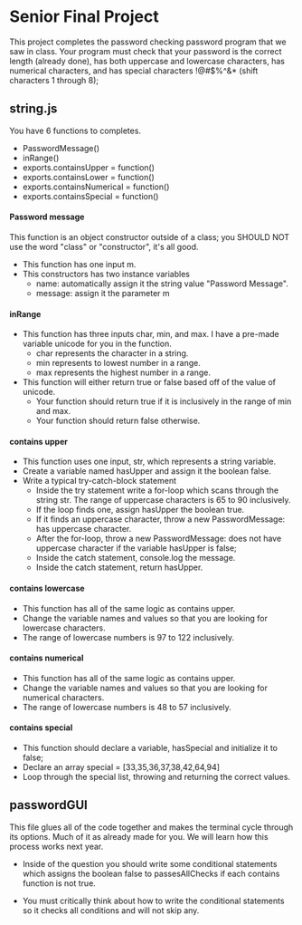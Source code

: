 # Senior Final Project

This project completes the password checking password program that we saw in class.  Your program must check that your password is the correct length (already done), has both uppercase and lowercase characters, has numerical characters, and has special characters !@#$%^&* (shift characters 1 through 8);


## string.js

You have 6 functions to completes.
-  PasswordMessage()
-  inRange()
-  exports.containsUpper = function()
-  exports.containsLower = function()
-  exports.containsNumerical = function()
-  exports.containsSpecial = function()

#### Password message
This function is an object constructor outside of a class; you SHOULD NOT use the word "class" or "constructor", it's all good.
-  This function has one input m.
-  This constructors has two instance variables
    -  name: automatically assign it the string value "Password Message".
    -  message: assign it the parameter m


#### inRange
-  This function has three inputs char, min, and max.  I have a pre-made variable unicode for you in the function.
    -  char represents the character in a string.
    -  min represents to lowest number in a range.
    -  max represents the highest number in a range.
-  This function will either return true or false based off of the value of unicode.
    -  Your function should return true if it is inclusively in the range of min and max.
    -  Your function should return false otherwise.

#### contains upper
-  This function uses one input, str, which represents a string variable.
-  Create a variable named hasUpper and assign it the boolean false.
-  Write a typical try-catch-block statement
    -  Inside the try statement write a for-loop which scans through the string str.  The range of uppercase characters is 65 to 90 inclusively.
    -  If the loop finds one, assign hasUpper the boolean true.
    -  If it finds an uppercase character, throw a new PasswordMessage: has uppercase character.
    -  After the for-loop, throw a new PasswordMessage: does not have uppercase character if the variable hasUpper is false;
    -  Inside the catch statement, console.log the message.
    -  Inside the catch statement, return hasUpper.

#### contains lowercase
-  This function has all of the same logic as contains upper.
-  Change the variable names and values so that you are looking for lowercase characters.
-  The range of lowercase numbers is 97 to 122 inclusively.

#### contains numerical
-  This function has all of the same logic as contains upper.
-  Change the variable names and values so that you are looking for numerical characters.
-  The range of lowercase numbers is 48 to 57 inclusively.

#### contains special
-  This function should declare a variable, hasSpecial and initialize it to false;
-  Declare an array special = [33,35,36,37,38,42,64,94]
-  Loop through the special list, throwing and returning the correct values.

## passwordGUI
This file glues all of the code together and makes the terminal cycle through its options.  Much of it as already made for you.  We will learn how this process works next year.

-  Inside of the question you should write some conditional statements which assigns the boolean false to passesAllChecks if each contains function is not true.

-  You must critically think about how to write the conditional statements so it checks all conditions and will not skip any.
